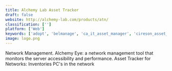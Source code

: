```yaml
---
title: Alchemy Lab Asset Tracker
draft: false 
website: http://alchemy-lab.com/products/atn/
classification: ['']
platform: ['Web']
keywords: ['adopt', 'belmanage', 'ca_it_asset_manager', 'cireson_asset_management', 'equipnet', 'it_asset_management', 'miradore_management_suite', 'netsupport_dna', 'provance_itam', 'sapphireims', 'skyware_inventory', 'stacksware', 'sunflower_assets', 'virtualsplat', 'infrasecure', 'k2-keyserver', 'webassets']
image: logo.png
---
```

Network Management. Alchemy Eye: a network management tool that monitors the server accessibility and performance. Asset Tracker for Networks: Inventories PC's in the network